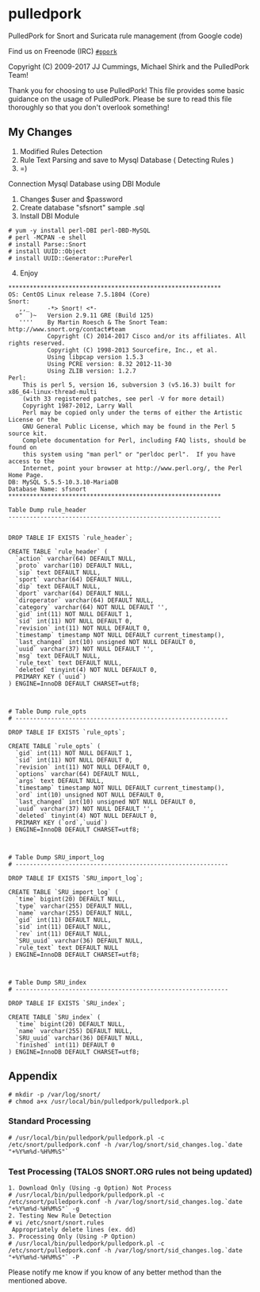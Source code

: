 pulledpork
==========

PulledPork for Snort and Suricata rule management (from Google code)

Find us on Freenode (IRC) [`#ppork`](https://webchat.freenode.net/?channels=ppork)

Copyright (C) 2009-2017 JJ Cummings, Michael Shirk and the PulledPork Team!


Thank you for choosing to use PulledPork!  This file provides some basic
guidance on the usage of PulledPork.  Please be sure to read this file
thoroughly so that you don't overlook something!

## My Changes
1. Modified Rules Detection
2. Rule Text Parsing and save to Mysql Database ( Detecting Rules )
3. =)

Connection Mysql Database using DBI Module
1. Changes $user and $password
2. Create database "sfsnort" sample .sql
3. Install DBI Module
~~~~
# yum -y install perl-DBI perl-DBD-MySQL
# perl -MCPAN -e shell
# install Parse::Snort
# install UUID::Object
# install UUID::Generator::PurePerl
~~~~
4. Enjoy


~~~~
************************************************************
OS: CentOS Linux release 7.5.1804 (Core)
Snort:    
   ,,_     -*> Snort! <*-
  o"  )~   Version 2.9.11 GRE (Build 125)
   ''''    By Martin Roesch & The Snort Team: http://www.snort.org/contact#team
           Copyright (C) 2014-2017 Cisco and/or its affiliates. All rights reserved.
           Copyright (C) 1998-2013 Sourcefire, Inc., et al.
           Using libpcap version 1.5.3
           Using PCRE version: 8.32 2012-11-30
           Using ZLIB version: 1.2.7
Perl:
    This is perl 5, version 16, subversion 3 (v5.16.3) built for x86_64-linux-thread-multi
    (with 33 registered patches, see perl -V for more detail)
    Copyright 1987-2012, Larry Wall
    Perl may be copied only under the terms of either the Artistic License or the
    GNU General Public License, which may be found in the Perl 5 source kit.
    Complete documentation for Perl, including FAQ lists, should be found on
    this system using "man perl" or "perldoc perl".  If you have access to the
    Internet, point your browser at http://www.perl.org/, the Perl Home Page.
DB: MySQL 5.5.5-10.3.10-MariaDB
Database Name: sfsnort
************************************************************

Table Dump rule_header
------------------------------------------------------------


DROP TABLE IF EXISTS `rule_header`;

CREATE TABLE `rule_header` (
  `action` varchar(64) DEFAULT NULL,
  `proto` varchar(10) DEFAULT NULL,
  `sip` text DEFAULT NULL,
  `sport` varchar(64) DEFAULT NULL,
  `dip` text DEFAULT NULL,
  `dport` varchar(64) DEFAULT NULL,
  `diroperator` varchar(64) DEFAULT NULL,
  `category` varchar(64) NOT NULL DEFAULT '',
  `gid` int(11) NOT NULL DEFAULT 1,
  `sid` int(11) NOT NULL DEFAULT 0,
  `revision` int(11) NOT NULL DEFAULT 0,
  `timestamp` timestamp NOT NULL DEFAULT current_timestamp(),
  `last_changed` int(10) unsigned NOT NULL DEFAULT 0,
  `uuid` varchar(37) NOT NULL DEFAULT '',
  `msg` text DEFAULT NULL,
  `rule_text` text DEFAULT NULL,
  `deleted` tinyint(4) NOT NULL DEFAULT 0,
  PRIMARY KEY (`uuid`)
) ENGINE=InnoDB DEFAULT CHARSET=utf8;



# Table Dump rule_opts
# ------------------------------------------------------------

DROP TABLE IF EXISTS `rule_opts`;

CREATE TABLE `rule_opts` (
  `gid` int(11) NOT NULL DEFAULT 1,
  `sid` int(11) NOT NULL DEFAULT 0,
  `revision` int(11) NOT NULL DEFAULT 0,
  `options` varchar(64) DEFAULT NULL,
  `args` text DEFAULT NULL,
  `timestamp` timestamp NOT NULL DEFAULT current_timestamp(),
  `ord` int(10) unsigned NOT NULL DEFAULT 0,
  `last_changed` int(10) unsigned NOT NULL DEFAULT 0,
  `uuid` varchar(37) NOT NULL DEFAULT '',
  `deleted` tinyint(4) NOT NULL DEFAULT 0,
  PRIMARY KEY (`ord`,`uuid`)
) ENGINE=InnoDB DEFAULT CHARSET=utf8;



# Table Dump SRU_import_log
# ------------------------------------------------------------

DROP TABLE IF EXISTS `SRU_import_log`;

CREATE TABLE `SRU_import_log` (
  `time` bigint(20) DEFAULT NULL,
  `type` varchar(255) DEFAULT NULL,
  `name` varchar(255) DEFAULT NULL,
  `gid` int(11) DEFAULT NULL,
  `sid` int(11) DEFAULT NULL,
  `rev` int(11) DEFAULT NULL,
  `SRU_uuid` varchar(36) DEFAULT NULL,
  `rule_text` text DEFAULT NULL
) ENGINE=InnoDB DEFAULT CHARSET=utf8;



# Table Dump SRU_index
# ------------------------------------------------------------

DROP TABLE IF EXISTS `SRU_index`;

CREATE TABLE `SRU_index` (
  `time` bigint(20) DEFAULT NULL,
  `name` varchar(255) DEFAULT NULL,
  `SRU_uuid` varchar(36) DEFAULT NULL,
  `finished` int(11) DEFAULT 0
) ENGINE=InnoDB DEFAULT CHARSET=utf8;

~~~~

## Appendix
~~~~
# mkdir -p /var/log/snort/
# chmod a+x /usr/local/bin/pulledpork/pulledpork.pl
~~~~

### Standard Processing
~~~~
# /usr/local/bin/pulledpork/pulledpork.pl -c /etc/snort/pulledpork.conf -h /var/log/snort/sid_changes.log.`date "+%Y%m%d-%H%M%S"`
~~~~

### Test Processing (TALOS SNORT.ORG rules not being updated)
~~~~
1. Download Only (Using -g Option) Not Process
# /usr/local/bin/pulledpork/pulledpork.pl -c /etc/snort/pulledpork.conf -h /var/log/snort/sid_changes.log.`date "+%Y%m%d-%H%M%S"` -g
2. Testing New Rule Detection
# vi /etc/snort/snort.rules
 Appropriately delete lines (ex. dd)
3. Processing Only (Using -P Option)
# /usr/local/bin/pulledpork/pulledpork.pl -c /etc/snort/pulledpork.conf -h /var/log/snort/sid_changes.log.`date "+%Y%m%d-%H%M%S"` -P
~~~~

Please notify me know if you know of any better method than the mentioned above.
